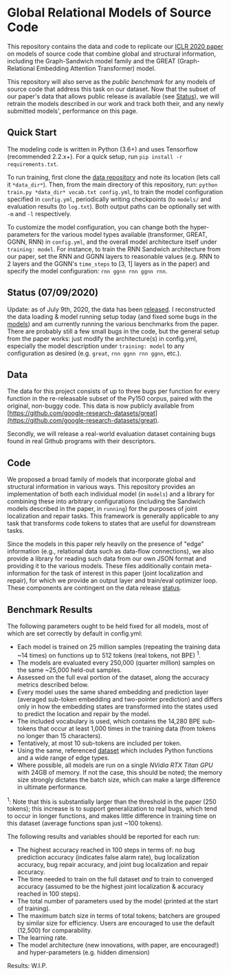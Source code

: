 # Global Relational Models of Source Code
This repository contains the data and code to replicate our [ICLR 2020 paper](http://vhellendoorn.github.io/PDF/iclr2020.pdf) on models of source code that combine global and structural information, including the Graph-Sandwich model family and the GREAT (Graph-Relational Embedding Attention Transformer) model.

This repository will also serve as the *public benchmark* for any models of source code that address this task on our dataset. Now that the subset of our paper's data that allows public release is available (see [Status](#status)), we will retrain the models described in our work and track both their, and any newly submitted models', performance on this page.

## Quick Start
The modeling code is written in Python (3.6+) and uses Tensorflow (recommended 2.2.x+). For a quick setup, run `pip install -r requirements.txt`.

To run training, first clone the [data repository](https://github.com/google-research-datasets/great) and note its location (lets call it `*data_dir*`). Then, from the main directory of this repository, run: `python train.py *data_dir* vocab.txt config.yml`, to train the model configuration specified in `config.yml`, periodically writing checkpoints (to `models/` and evaluation results (to `log.txt`). Both output paths can be optionally set with `-m` and `-l` respectively.

To customize the model configuration, you can change both the hyper-parameters for the various model types available (transformer, GREAT, GGNN, RNN) in `config.yml`, and the overall model architecture itself under `training: model`. For instance, to train the RNN Sandwich architecture from our paper, set the RNN and GGNN layers to reasonable values (e.g. RNN to  2 layers and the GGNN's `time_steps` to \[3, 1\] layers as in the paper) and specify the model configuration: `rnn ggnn rnn ggnn rnn`.

## Status (07/09/2020)
Update: as of July 9th, 2020, the data has been [released](https://github.com/google-research-datasets/great). I reconstructed the data loading & model running setup today (and fixed some bugs in the [models](#code)) and am currently running the various benchmarks from the paper. There are probably still a few small bugs in the code, but the general setup from the paper works: just modify the architecture(s) in config.yml, especially the model description under `training: model` to any configuration as desired (e.g. `great`, `rnn ggnn rnn ggnn`, etc.).

## Data
The data for this project consists of up to three bugs per function for every function in the re-releasable subset of the Py150 corpus, paired with the original, non-buggy code. This data is now publicly available from [https://github.com/google-research-datasets/great](https://github.com/google-research-datasets/great).

Secondly, we will release a real-world evaluation dataset containing bugs found in real Github programs with their descriptors.

## Code
We proposed a broad family of models that incorporate global and structural information in various ways. This repository provides an implementation of both each individual model (in `models`) and a library for combining these into arbitrary configurations (including the Sandwich models described in the paper, in `running`) for the purposes of joint localization and repair tasks. This framework is generally applicable to any task that transforms code tokens to states that are useful for downstream tasks.

Since the models in this paper rely heavily on the presence of "edge" information (e.g., relational data such as data-flow connections), we also provide a library for reading such data from our own JSON format and providing it to the various models. These files additionally contain meta-information for the task of interest in this paper (joint localization and repair), for which we provide an output layer and train/eval optimizer loop. These components are contingent on the data release [status](#status).

## Benchmark Results
The following parameters ought to be held fixed for all models, most of which are set correctly by default in config.yml:

- Each model is trained on 25 million samples (repeating the training data ~14 times) on functions up to 512 tokens (real tokens, not BPE) <sup>1</sup>.
- The models are evaluated every 250,000 (quarter million) samples on the same ~25,000 held-out samples.
- Assessed on the full eval portion of the dataset, along the accuracy metrics described below.
- Every model uses the same shared embedding and prediction layer (averaged sub-token embedding and two-pointer prediction) and differs only in how the embedding states are transformed into the states used to predict the location and repair by the model.
- The included vocabulary is used, which contains the 14,280 BPE sub-tokens that occur at least 1,000 times in the training data (from tokens no longer than 15 characters).
- Tentatively, at most 10 sub-tokens are included per token.
- Using the same, referenced [dataset](https://github.com/google-research-datasets/great) which includes Python functions and a wide range of edge types.
- Where possible, all models are run on a single *NVidia RTX Titan GPU* with 24GB of memory. If not the case, this should be noted; the memory size strongly dictates the batch size, which can make a large difference in ultimate performance.

<sup>1</sup>: Note that this is substantially larger than the threshold in the paper (250 tokens); this increase is to support generalization to real bugs, which tend to occur in longer functions, and makes little difference in training time on this dataset (average functions span just ~100 tokens).

The following results and variables should be reported for each run:

- The highest accuracy reached in 100 steps in terms of: no bug prediction accuracy (indicates false alarm rate), bug localization accuracy, bug repair accuracy, and joint bug localization and repair accuracy.
- The time needed to train on the full dataset *and* to train to converged accuracy (assumed to be the highest joint localization & accuracy reached in 100 steps).
- The total number of parameters used by the model (printed at the start of training).
- The maximum batch size in terms of total tokens; batchers are grouped by similar size for efficiency. Users are encouraged to use the default (12,500) for comparability.
- The learning rate.
- The model architecture (new innovations, with paper, are encouraged!) and hyper-parameters (e.g. hidden dimension)

Results: W.I.P.